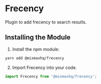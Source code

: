 # Frecency

Plugin to add frecency to search results.

## Installing the Module

1) Install the npm module:
```sh
yarn add @mixmaxhq/frecency
```

2) Import Frecency into your code.
```js
import Frecency from '@mixmaxhq/frecency';
```
